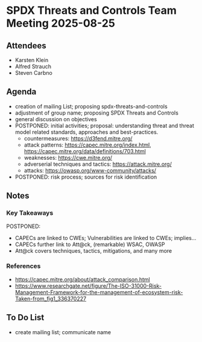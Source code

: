 # SPDX Threats and Controls Team Meeting 2025-08-25

## Attendees

- Karsten Klein
- Alfred Strauch
- Steven Carbno

## Agenda

- creation of mailing List; proposing spdx-threats-and-controls
- adjustment of group name; proposing SPDX Threats and Controls
- general discussion on objectives
- POSTPONED: initial activities; proposal: understanding threat and threat model related
  standards, approaches and best-practices.
  - countermeasures: https://d3fend.mitre.org/
  - attack patterns: https://capec.mitre.org/index.html, https://capec.mitre.org/data/definitions/703.html
  - weaknesses: https://cwe.mitre.org/
  - adverserial techniques and tactics: https://attack.mitre.org/
  - attacks: https://owasp.org/www-community/attacks/
- POSTPONED: risk process; sources for risk identification

## Notes

### Key Takeaways

POSTPONED:
- CAPECs are linked to CWEs; Vulnerabilities are linked to CWEs; implies...
- CAPECs further link to Att@ck, (remarkable) WSAC, OWASP 
- Att@ck covers techniques, tactics, mitigations, and many more

### References

- https://capec.mitre.org/about/attack_comparison.html
- https://www.researchgate.net/figure/The-ISO-31000-Risk-Management-Framework-for-the-management-of-ecosystem-risk-Taken-from_fig1_336370227

## To Do List

- create mailing list; communicate name
